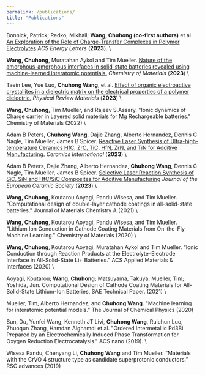 ```yaml
---
permalink: /publications/
title: "Publications"
---
```


Bonnick, Patrick; Redko, Mikhail; **Wang, Chuhong (co-first authors)** et al [An Exploration of the Role of Charge-Transfer Complexes in Polymer Electrolytes](https://doi.org/10.1021/acsenergylett.3c01579) *ACS Energy Letters* (**2023**). \

**Wang, Chuhong**, Muratahan Aykol and Tim Mueller. [Nature of the amorphous-amorphous interfaces in solid-state batteries revealed using machine-learned interatomic potentials.](https://doi.org/10.1021/acs.chemmater.3c00993) *Chemistry of Materials* (**2023**) \ 

Taein Lee, Yue Luo, **Chuhong Wang**, et al. [Effect of organic electroactive crystallites in a dielectric matrix on the electrical properties of a polymer dielectric.](https://doi.org/10.1103/PhysRevMaterials.7.065003) *Physical Review Materials* (**2023**) \

**Wang, Chuhong**, Tim Mueller, and Rajeev S.Assary. "Ionic dynamics of Charge carrier in Layered solid materials for Mg Rechargeable batteries." Chemistry of Materials (2022) \

Adam B Peters, **Chuhong Wang**, Dajie Zhang, Alberto Hernandez, Dennis C Nagle, Tim Mueller, James B Spicer.  [Reactive Laser Synthesis of Ultra-high-temperature Ceramics HfC, ZrC, TiC, HfN, ZrN, and TiN for Additive Manufacturing.](https://doi.org/10.1016/j.ceramint.2022.11.319) *Ceramics International* (**2023**) \

Adam B Peters, Dajie Zhang, Alberto Hernandez, **Chuhong Wang**, Dennis C Nagle, Tim Mueller, James B Spicer. [Selective Laser Reaction Synthesis of SiC, SiN and HfC/SiC Composites for Additive Manufacturing](https://doi.org/10.1016/j.jeurceramsoc.2022.11.015) *Journal of the European Ceramic Society* (**2023**) \

**Wang, Chuhong**, Koutarou Aoyagi, Pandu Wisesa, and Tim Mueller. "Computational design of double-layer cathode coatings in all-solid-state batteries." Journal of Materials Chemistry A (2021) \

**Wang, Chuhong**, Koutarou Aoyagi, Pandu Wisesa, and Tim Mueller. "Lithium Ion Conduction in Cathode Coating Materials from On-the-Fly Machine Learning." Chemistry of Materials (2020) \

**Wang, Chuhong**, Koutarou Aoyagi, Muratahan Aykol and Tim Mueller. “Ionic Conduction through Reaction Products at the Electrolyte–Electrode Interface in All-Solid-State Li+ Batteries.” ACS Applied Materials & Interfaces (2020) \

Aoyagi, Koutarou; **Wang, Chuhong**; Matsuyama, Takuya; Mueller, Tim; Yoshida, Jun. Computational Design of Cathode Coating Materials for All-Solid-State Lithium-Ion Batteries, SAE Technical Paper. (2021) \

Mueller, Tim, Alberto Hernandez, and **Chuhong Wang**. "Machine learning for interatomic potential models." The Journal of Chemical Physics (2020)

Sun, Du, Yunfei Wang, Kenneth JT Livi, **Chuhong Wang**, Ruichun Luo, Zhuoqun Zhang, Hamdan Alghamdi et al. "Ordered Intermetallic Pd3Bi Prepared by an Electrochemically Induced Phase Transformation for Oxygen Reduction Electrocatalysis." ACS nano (2019). \

Wisesa Pandu, Chenyang Li, **Chuhong Wang** and Tim Mueller.  “Materials with the CrVO 4 structure type as candidate superprotonic conductors.” RSC advances (2019)

